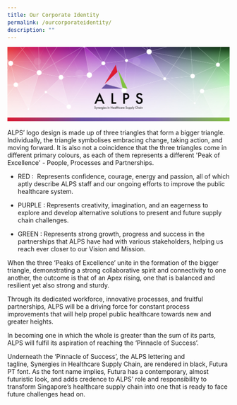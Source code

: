 ```yaml
---
title: Our Corporate Identity
permalink: /ourcorporateidentity/
description: ""
---
```


![](/images/alps_healthcare_brand_identity_1920x640.jpg)

ALPS’ logo design is made up of three triangles that form a bigger triangle. Individually, the triangle symbolises embracing change, taking action, and moving forward. It is also not a coincidence that the three triangles come in different primary colours, as each of them represents a different 'Peak of Excellence' - People, Processes and Partnerships.

* RED :  Represents confidence, courage, energy and passion, all of which aptly describe ALPS staff and our ongoing efforts to improve the public healthcare system.

* PURPLE : Represents creativity, imagination, and an eagerness to explore and develop alternative solutions to present and future supply chain challenges.

* GREEN : Represents strong growth, progress and success in the partnerships that ALPS have had with various stakeholders, helping us reach ever closer to our Vision and Mission.

When the three ‘Peaks of Excellence’ unite in the formation of the bigger triangle, demonstrating a strong collaborative spirit and connectivity to one another, the outcome is that of an Apex rising, one that is balanced and resilient yet also strong and sturdy.

Through its dedicated workforce, innovative processes, and fruitful partnerships, ALPS will be a driving force for constant process improvements that will help propel public healthcare towards new and greater heights.

In becoming one in which the whole is greater than the sum of its parts, ALPS will fulfil its aspiration of reaching the ‘Pinnacle of Success’.

Underneath the ‘Pinnacle of Success’, the ALPS lettering and tagline, Synergies in Healthcare Supply Chain, are rendered in black, Futura PT font. As the font name implies, Futura has a contemporary, almost futuristic look, and adds credence to ALPS’ role and responsibility to transform Singapore’s healthcare supply chain into one that is ready to face future challenges head on.